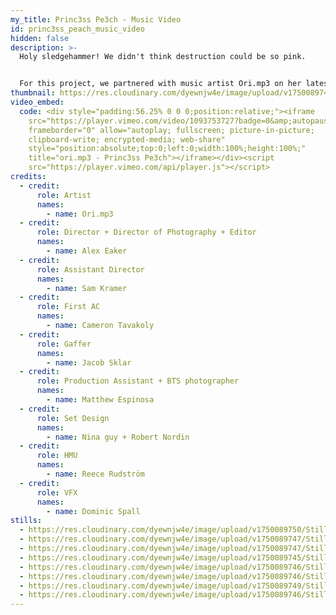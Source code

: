 ```yaml
---
my_title: Princ3ss Pe3ch - Music Video
id: princ3ss_peach_music_video
hidden: false
description: >-
  Holy sledgehammer! We didn't think destruction could be so pink. 


  For this project, we partnered with music artist Ori.mp3 on her latest visualizer. From ideation, to shooting and editing, to painting those walls pink, we were involved throughout the whole process. The end product, a hyper-pop mix of destruction and chaotic visuals. How fun!
thumbnail: https://res.cloudinary.com/dyewnjw4e/image/upload/v1750089747/Still_2025-06-16_114657_2.8.1_kfmjsn.jpg
video_embed:
  code: <div style="padding:56.25% 0 0 0;position:relative;"><iframe
    src="https://player.vimeo.com/video/1093753727?badge=0&amp;autopause=0&amp;player_id=0&amp;app_id=58479"
    frameborder="0" allow="autoplay; fullscreen; picture-in-picture;
    clipboard-write; encrypted-media; web-share"
    style="position:absolute;top:0;left:0;width:100%;height:100%;"
    title="ori.mp3 - Princ3ss Pe3ch"></iframe></div><script
    src="https://player.vimeo.com/api/player.js"></script>
credits:
  - credit:
      role: Artist
      names:
        - name: Ori.mp3
  - credit:
      role: Director + Director of Photography + Editor
      names:
        - name: Alex Eaker
  - credit:
      role: Assistant Director
      names:
        - name: Sam Kramer
  - credit:
      role: First AC
      names:
        - name: Cameron Tavakoly
  - credit:
      role: Gaffer
      names:
        - name: Jacob Sklar
  - credit:
      role: Production Assistant + BTS photographer
      names:
        - name: Matthew Espinosa
  - credit:
      role: Set Design
      names:
        - name: Nina guy + Robert Nordin
  - credit:
      role: HMU
      names:
        - name: Reece Rudström
  - credit:
      role: VFX
      names:
        - name: Dominic Spall
stills:
  - https://res.cloudinary.com/dyewnjw4e/image/upload/v1750089750/Still_2025-06-16_114705_7.29.1_u6iowl.jpg
  - https://res.cloudinary.com/dyewnjw4e/image/upload/v1750089747/Still_2025-06-16_114657_2.8.1_kfmjsn.jpg
  - https://res.cloudinary.com/dyewnjw4e/image/upload/v1750089747/Still_2025-06-16_114653_2.4.1_s0fcsc.jpg
  - https://res.cloudinary.com/dyewnjw4e/image/upload/v1750089745/Still_2025-06-16_113924_1.14.1_hh2443.jpg
  - https://res.cloudinary.com/dyewnjw4e/image/upload/v1750089746/Still_2025-06-16_114640_1.70.1_x4wkhy.jpg
  - https://res.cloudinary.com/dyewnjw4e/image/upload/v1750089746/Still_2025-06-16_114645_1.82.1_u6ugwz.jpg
  - https://res.cloudinary.com/dyewnjw4e/image/upload/v1750089749/Still_2025-06-16_114701_3.2.1_jyx5do.jpg
  - https://res.cloudinary.com/dyewnjw4e/image/upload/v1750089746/Still_2025-06-16_114649_2.3.1_bvxevt.jpg
---
```

